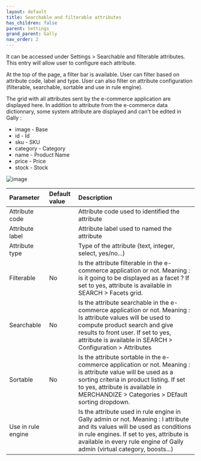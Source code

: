 ```yaml
---
layout: default
title: Searchable and filterable attributes
has_children: false
parent: Settings
grand_parent: Gally
nav_order: 2
---
```

It can be accessed under Settings > Searchable and filterable attributes. This entry will allow user to configure each attribute.

At the top of the page, a filter bar is available. User can filter based on attribute code, label and type. User can also filter on attribute configuration (filterable, searchable, sortable and use in rule engine).

The grid with all attributes sent by the e-commerce application are displayed here.
In addition to attribute from the e-commerce data dictionnary, some system attribute are displayed and can't be edited in Gally : 
* image - Base
* id - Id
* sku - SKU
* category - Category
* name - Product Name
* price - Price
* stock - Stock

![image](https://user-images.githubusercontent.com/98949123/212350187-13183472-7d39-467b-b2f4-187f233494fd.png)

|Parameter   | Default value | Description|
|:-------------|:------------------|:------|
|Attribute code||Attribute code used to identified the attribute|
|Attribute label||Attribute label used to named the attribute|
|Attribute type||Type of the attribute (text, integer, select, yes/no...)|
|Filterable|No|Is the attribute filterable in the e-commerce application or not. Meaning : is it going to be displayed as a facet ? If set to yes, attribute is available in SEARCH > Facets grid.|
|Searchable|No|Is the attribute searchable in the e-commerce application or not. Meaning : Is attribute values will be used to compute product search and give results to front user. If set to yes, attribute is available in SEARCH > Configuration > Attributes|
|Sortable|No|Is the attribute sortable in the e-commerce application or not. Meaning : is attribute value will be used as a sorting criteria in product listing. If set to yes, attribute is available in MERCHANDIZE > Categories > DEfault sorting dropdown.|
|Use in rule engine||Is the attribute used in rule engine in Gally admin or not. Meaning : I attribute and its values will be used as conditions in rule engines. If set to yes, attribute is available in every rule engine of Gally admin (virtual category, boosts...)|
